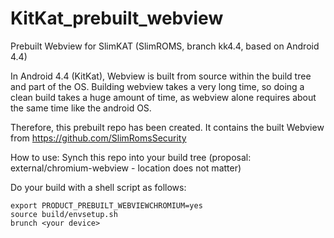 # KitKat_prebuilt_webview
Prebuilt Webview for SlimKAT (SlimROMS, branch kk4.4, based on Android 4.4)

In Android 4.4 (KitKat), Webview is built from source within the build tree and part of the OS.
Building webview takes a very long time, so doing a clean build takes a huge amount of time, as webview alone requires about the same time like the android OS.

Therefore, this prebuilt repo has been created. It contains the built Webview from https://github.com/SlimRomsSecurity 

How to use:
Synch this repo into your build tree (proposal: external/chromium-webview - location does not matter)

Do your build with a shell script as follows:
```
export PRODUCT_PREBUILT_WEBVIEWCHROMIUM=yes
source build/envsetup.sh
brunch <your device>
```

